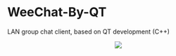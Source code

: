 # WeeChat-By-QT
 LAN group chat client, based on QT development (C++)
<div style="text-align:center" width="20%" height="20%"><img src="https://user-images.githubusercontent.com/42563262/200002086-20e21ae9-58f6-4d24-84eb-a2bf7571a84a.png";/></div>
